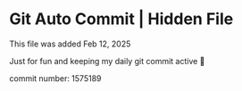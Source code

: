 # Git Auto Commit | Hidden File

This file was added Feb 12, 2025

Just for fun and keeping my daily git commit active 🤪

commit number: 1575189
